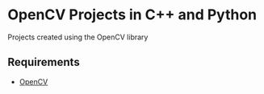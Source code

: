 # OpenCV Projects in C++ and Python

Projects created using the OpenCV library


## Requirements

* [OpenCV](https://github.com/opencv/opencv)
